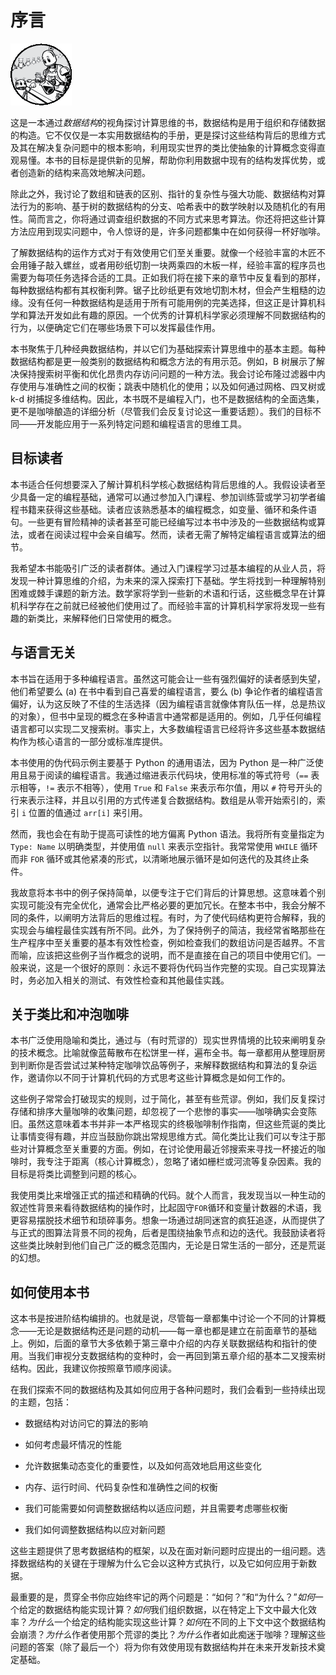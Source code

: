 # 序言

![](img/chapterart.png)

这是一本通过*数据结构*的视角探讨计算思维的书，数据结构是用于组织和存储数据的构造。它不仅仅是一本实用数据结构的手册，更是探讨这些结构背后的思维方式及其在解决复杂问题中的根本影响，利用现实世界的类比使抽象的计算概念变得直观易懂。本书的目标是提供新的见解，帮助你利用数据中现有的结构发挥优势，或者创造新的结构来高效地解决问题。

除此之外，我讨论了数组和链表的区别、指针的复杂性与强大功能、数据结构对算法行为的影响、基于树的数据结构的分支、哈希表中的数学映射以及随机化的有用性。简而言之，你将通过调查组织数据的不同方式来思考算法。你还将把这些计算方法应用到现实问题中，令人惊讶的是，许多问题都集中在如何获得一杯好咖啡。

了解数据结构的运作方式对于有效使用它们至关重要。就像一个经验丰富的木匠不会用锤子敲入螺丝，或者用砂纸切割一块两乘四的木板一样，经验丰富的程序员也需要为每项任务选择合适的工具。正如我们将在接下来的章节中反复看到的那样，每种数据结构都有其权衡利弊。锯子比砂纸更有效地切割木材，但会产生粗糙的边缘。没有任何一种数据结构是适用于所有可能用例的完美选择，但这正是计算机科学和算法开发如此有趣的原因。一个优秀的计算机科学家必须理解不同数据结构的行为，以便确定它们在哪些场景下可以发挥最佳作用。

本书聚焦于几种经典数据结构，并以它们为基础探索计算思维中的基本主题。每种数据结构都是更一般类别的数据结构和概念方法的有用示范。例如，B 树展示了解决保持搜索树平衡和优化昂贵内存访问问题的一种方法。我会讨论布隆过滤器中内存使用与准确性之间的权衡；跳表中随机化的使用；以及如何通过网格、四叉树或 k-d 树捕捉多维结构。因此，本书既不是编程入门，也不是数据结构的全面选集，更不是咖啡酿造的详细分析（尽管我们会反复讨论这一重要话题）。我们的目标不同——开发能应用于一系列特定问题和编程语言的思维工具。

## 目标读者

本书适合任何想要深入了解计算机科学核心数据结构背后思维的人。我假设读者至少具备一定的编程基础，通常可以通过参加入门课程、参加训练营或学习初学者编程书籍来获得这些基础。读者应该熟悉基本的编程概念，如变量、循环和条件语句。一些更有冒险精神的读者甚至可能已经编写过本书中涉及的一些数据结构或算法，或者在阅读过程中会亲自编写。然而，读者无需了解特定编程语言或算法的细节。

我希望本书能吸引广泛的读者群体。通过入门课程学习过基本编程的从业人员，将发现一种计算思维的介绍，为未来的深入探索打下基础。学生将找到一种理解特别困难或棘手课题的新方法。数学家将学到一些新的术语和行话，这些概念早在计算机科学存在之前就已经被他们使用过了。而经验丰富的计算机科学家将发现一些有趣的新类比，来解释他们日常使用的概念。

## 与语言无关

本书旨在适用于多种编程语言。虽然这可能会让一些有强烈偏好的读者感到失望，他们希望要么 (a) 在书中看到自己喜爱的编程语言，要么 (b) 争论作者的编程语言偏好，认为这反映了不佳的生活选择（因为编程语言就像体育队伍一样，总是热议的对象），但书中呈现的概念在多种语言中通常都是适用的。例如，几乎任何编程语言都可以实现二叉搜索树。事实上，大多数编程语言已经将许多这些基本数据结构作为核心语言的一部分或标准库提供。

本书使用的伪代码示例主要基于 Python 的通用语法，因为 Python 是一种广泛使用且易于阅读的编程语言。我通过缩进表示代码块，使用标准的等式符号（`==` 表示相等，`!=` 表示不相等），使用 `True` 和 `False` 来表示布尔值，用以 `#` 符号开头的行来表示注释，并且以引用的方式传递复合数据结构。数组是从零开始索引的，索引 `i` 位置的值通过 `arr[i]` 来引用。

然而，我也会在有助于提高可读性的地方偏离 Python 语法。我将所有变量指定为 `Type: Name` 以明确类型，并使用值 `null` 来表示空指针。我常常使用 `WHILE` 循环而非 `FOR` 循环或其他紧凑的形式，以清晰地展示循环是如何迭代的及其终止条件。

我故意将本书中的例子保持简单，以便专注于它们背后的计算思想。这意味着个别实现可能没有完全优化，通常会比严格必要的更加冗长。在整本书中，我会分解不同的条件，以阐明方法背后的思维过程。有时，为了使代码结构更符合解释，我的实现会与编程最佳实践有所不同。此外，为了保持例子的简洁，我经常省略那些在生产程序中至关重要的基本有效性检查，例如检查我们的数组访问是否越界。不言而喻，应该把这些例子当作概念的说明，而不是直接在自己的项目中使用它们。一般来说，这是一个很好的原则：永远不要将伪代码当作完整的实现。自己实现算法时，务必加入相关的测试、有效性检查和其他最佳实践。

## 关于类比和冲泡咖啡

本书广泛使用隐喻和类比，通过与（有时荒谬的）现实世界情境的比较来阐明复杂的技术概念。比喻就像蓝莓散布在松饼里一样，遍布全书。每一章都用从整理厨房到判断你是否尝试过某种特定咖啡饮品等例子，来解释数据结构和算法的复杂运作，邀请你以不同于计算机代码的方式思考这些计算概念是如何工作的。

这些例子常常会打破现实的规则，过于简化，甚至有些荒谬。例如，我们反复探讨存储和排序大量咖啡的收集问题，却忽视了一个悲惨的事实——咖啡确实会变陈旧。虽然这意味着本书并非一本严格现实的终极咖啡制作指南，但这些荒诞的类比让事情变得有趣，并应当鼓励你跳出常规思维方式。简化类比让我们可以专注于那些对计算概念至关重要的方面。例如，在讨论使用最近邻搜索来寻找一杯接近的咖啡时，我专注于距离（核心计算概念），忽略了诸如栅栏或河流等复杂因素。我的目标是将类比调整到问题的核心。

我使用类比来增强正式的描述和精确的代码。就个人而言，我发现当以一种生动的叙述性背景来看待数据结构的操作时，比起固守`FOR`循环和变量计数器的术语，我更容易摆脱技术细节和琐碎事务。想象一场通过胡同迷宫的疯狂追逐，从而提供了与正式的图算法背景不同的视角，后者是围绕抽象节点和边的迭代。我鼓励读者将这些类比映射到他们自己广泛的概念范围内，无论是日常生活的一部分，还是荒诞的幻想。

## 如何使用本书

这本书是按进阶结构编排的。也就是说，尽管每一章都集中讨论一个不同的计算概念——无论是数据结构还是问题的动机——每一章也都是建立在前面章节的基础上。例如，后面的章节大多依赖于第三章中介绍的内存关联数据结构和指针的使用。当我们审视分支数据结构的变种时，会一再回到第五章介绍的基本二叉搜索树结构。因此，我建议你按照章节顺序阅读。

在我们探索不同的数据结构及其如何应用于各种问题时，我们会看到一些持续出现的主题，包括：

+   数据结构对访问它的算法的影响

+   如何考虑最坏情况的性能

+   允许数据集动态变化的重要性，以及如何高效地启用这些变化

+   内存、运行时间、代码复杂性和准确性之间的权衡

+   我们可能需要如何调整数据结构以适应问题，并且需要考虑哪些权衡

+   我们如何调整数据结构以应对新问题

这些主题提供了思考数据结构的框架，以及在面对新问题时应提出的一组问题。选择数据结构的关键在于理解为什么它会以这种方式执行，以及它如何应用于新数据。

最重要的是，贯穿全书你应始终牢记的两个问题是：“如何？”和“为什么？”*如何*一个给定的数据结构能实现计算？*如何*我们组织数据，以在特定上下文中最大化效率？*为什么*一个给定的结构能实现这些计算？*如何*在不同的上下文中这个数据结构会崩溃？*为什么*作者使用那个荒谬的类比？*为什么*作者如此痴迷于咖啡？理解这些问题的答案（除了最后一个）将为你有效使用现有数据结构并在未来开发新技术奠定基础。
